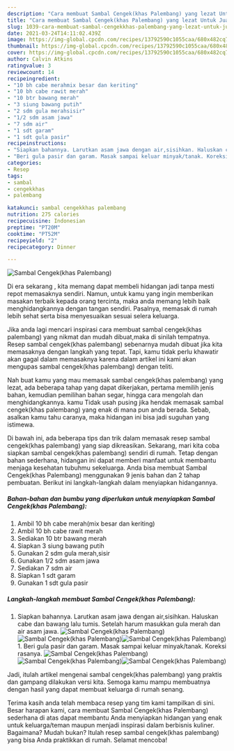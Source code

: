 ```yaml
---
description: "Cara membuat Sambal Cengek(khas Palembang) yang lezat Untuk Jualan"
title: "Cara membuat Sambal Cengek(khas Palembang) yang lezat Untuk Jualan"
slug: 1039-cara-membuat-sambal-cengekkhas-palembang-yang-lezat-untuk-jualan
date: 2021-03-24T14:11:02.439Z
image: https://img-global.cpcdn.com/recipes/13792590c1055caa/680x482cq70/sambal-cengekkhas-palembang-foto-resep-utama.jpg
thumbnail: https://img-global.cpcdn.com/recipes/13792590c1055caa/680x482cq70/sambal-cengekkhas-palembang-foto-resep-utama.jpg
cover: https://img-global.cpcdn.com/recipes/13792590c1055caa/680x482cq70/sambal-cengekkhas-palembang-foto-resep-utama.jpg
author: Calvin Atkins
ratingvalue: 3
reviewcount: 14
recipeingredient:
- "10 bh cabe merahmix besar dan keriting"
- "10 bh cabe rawit merah"
- "10 btr bawang merah"
- "3 siung bawang putih"
- "2 sdm gula merahsisir"
- "1/2 sdm asam jawa"
- "7 sdm air"
- "1 sdt garam"
- "1 sdt gula pasir"
recipeinstructions:
- "Siapkan bahannya. Larutkan asam jawa dengan air,sisihkan. Haluskan cabe dan bawang lalu tumis. Setelah harum masukkan gula merah dan air asam jawa."
- "Beri gula pasir dan garam. Masak sampai keluar minyak/tanak. Koreksi rasanya."
categories:
- Resep
tags:
- sambal
- cengekkhas
- palembang

katakunci: sambal cengekkhas palembang 
nutrition: 275 calories
recipecuisine: Indonesian
preptime: "PT20M"
cooktime: "PT52M"
recipeyield: "2"
recipecategory: Dinner

---
```



![Sambal Cengek(khas Palembang)](https://img-global.cpcdn.com/recipes/13792590c1055caa/680x482cq70/sambal-cengekkhas-palembang-foto-resep-utama.jpg)

Di era  sekarang , kita memang dapat membeli hidangan jadi tanpa mesti repot memasaknya sendiri. Namun, untuk kamu yang ingin memberikan masakan terbaik kepada orang tercinta, maka anda memang lebih baik menghidangkannya dengan tangan sendiri. Pasalnya, memasak di rumah lebih sehat serta bisa menyesuaikan sesuai selera keluarga.

Jika anda lagi mencari inspirasi cara membuat sambal cengek(khas palembang) yang nikmat dan mudah dibuat,maka di sinilah tempatnya. Resep sambal cengek(khas palembang)  sebenarnya mudah dibuat jika kita memasaknya dengan langkah yang tepat. Tapi, kamu tidak perlu khawatir akan gagal dalam memasaknya 
karena dalam artikel ini kami akan mengupas sambal cengek(khas palembang) dengan teliti.  



Nah buat kamu yang mau memasak sambal cengek(khas palembang) yang lezat, ada beberapa tahap yang dapat dikerjakan, pertama memilih jenis bahan, kemudian pemilihan bahan segar, hingga cara mengolah dan menghidangkannya. kamu Tidak usah pusing jika hendak memasak sambal cengek(khas palembang) yang enak di mana pun anda berada. Sebab, asalkan kamu  tahu caranya, maka hidangan ini bisa jadi suguhan yang istimewa.

Di bawah ini, ada beberapa tips dan trik dalam memasak resep sambal cengek(khas palembang) yang siap dikreasikan. Sekarang, mari kita coba siapkan sambal cengek(khas palembang) sendiri di rumah. Tetap dengan bahan sederhana, hidangan ini dapat memberi manfaat untuk membantu menjaga kesehatan tubuhmu sekeluarga. Anda bisa membuat Sambal Cengek(khas Palembang) menggunakan 9 jenis bahan dan 2 tahap pembuatan. Berikut ini langkah-langkah dalam menyiapkan hidangannya.

<!--inarticleads1-->

##### Bahan-bahan dan bumbu yang diperlukan untuk menyiapkan Sambal Cengek(khas Palembang):

1. Ambil 10 bh cabe merah(mix besar dan keriting)
1. Ambil 10 bh cabe rawit merah
1. Sediakan 10 btr bawang merah
1. Siapkan 3 siung bawang putih
1. Gunakan 2 sdm gula merah,sisir
1. Gunakan 1/2 sdm asam jawa
1. Sediakan 7 sdm air
1. Siapkan 1 sdt garam
1. Gunakan 1 sdt gula pasir




<!--inarticleads2-->

##### Langkah-langkah membuat Sambal Cengek(khas Palembang):

1. Siapkan bahannya. Larutkan asam jawa dengan air,sisihkan. Haluskan cabe dan bawang lalu tumis. Setelah harum masukkan gula merah dan air asam jawa.
<img src="https://img-global.cpcdn.com/steps/dedd73bb1cfb90c4/160x128cq70/sambal-cengekkhas-palembang-langkah-memasak-1-foto.jpg" alt="Sambal Cengek(khas Palembang)"><img src="https://img-global.cpcdn.com/steps/5957d1c39ca16f9e/160x128cq70/sambal-cengekkhas-palembang-langkah-memasak-1-foto.jpg" alt="Sambal Cengek(khas Palembang)"><img src="https://img-global.cpcdn.com/steps/f4f34ff60f4d9ebf/160x128cq70/sambal-cengekkhas-palembang-langkah-memasak-1-foto.jpg" alt="Sambal Cengek(khas Palembang)">1. Beri gula pasir dan garam. Masak sampai keluar minyak/tanak. Koreksi rasanya.
<img src="https://img-global.cpcdn.com/steps/f9fb47d7a0dee6b1/160x128cq70/sambal-cengekkhas-palembang-langkah-memasak-2-foto.jpg" alt="Sambal Cengek(khas Palembang)"><img src="https://img-global.cpcdn.com/steps/d6c618790ce878d5/160x128cq70/sambal-cengekkhas-palembang-langkah-memasak-2-foto.jpg" alt="Sambal Cengek(khas Palembang)"><img src="https://img-global.cpcdn.com/steps/fe312b74f5e9b2e4/160x128cq70/sambal-cengekkhas-palembang-langkah-memasak-2-foto.jpg" alt="Sambal Cengek(khas Palembang)">



Jadi, itulah artikel mengenai  sambal cengek(khas palembang)  yang praktis dan gampang dilakukan versi kita. Semoga kamu mampu membuatnya dengan hasil yang dapat membuat keluarga di rumah senang. 

Terima kasih anda telah membaca resep yang tim kami tampilkan di sini. Besar harapan kami, cara membuat  Sambal Cengek(khas Palembang) sederhana di atas dapat membantu Anda menyiapkan hidangan yang enak untuk keluarga/teman maupun menjadi inspirasi dalam berbisnis kuliner. Bagaimana? Mudah bukan? Itulah resep sambal cengek(khas palembang) yang bisa Anda praktikkan di rumah. Selamat mencoba!

